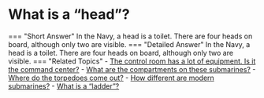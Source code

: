 # What is a “head”?

=== "Short Answer"
    In the Navy, a head is a toilet. There are four heads on board, although only two are visible.
=== "Detailed Answer"
    In the Navy, a head is a toilet.  There are four heads on board, although only two are visible.
=== "Related Topics"
    - [The control room has a lot of equipment.  Is it the command center?](the-control-room-has-a-lot-of-equipment-is-it-the-command-center.md)
    - [What are the compartments on these submarines?](what-are-the-compartments-on-these-submarines.md)
    - [Where do the torpedoes come out?](where-do-the-torpedoes-come-out.md)
    - [How different are modern submarines?](how-different-are-modern-submarines.md)
    - [What is a “ladder”?](what-is-a-ladder.md)
